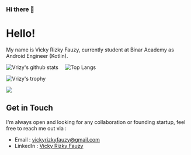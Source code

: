 ### Hi there 👋

# Hello!

My name is Vicky Rizky Fauzy, currently student at Binar Academy as Android Engineer (Kotlin).

![Vrizy's github stats](https://github-readme-stats.vercel.app/api?username=vrizy&show_icons=true&line_height=21&show_icons=true&theme=nord)
<span style="display:inline-block; width: 10px;"></span>
![Top Langs](https://github-readme-stats.vercel.app/api/top-langs/?username=vrizy&show_icons=true&layout=compact&theme=nord&count_private=truecount_private=true)

![Vrizy's trophy](https://github-profile-trophy.vercel.app/?username=vrizy&theme=nord&column=7&margin-w=10&margin-h=15)

<img src="https://github-readme-streak-stats.herokuapp.com/?user=vrizy&layout=compact&theme=nord"/>

<!-- ![Vrizy's blog](https://github-read-medium.vercel.app/latest?username=vrizy&limit=6&theme=nord) -->

## Get in Touch
I'm always open and looking for any collaboration or founding startup, feel free to reach me out via :
- Email : [vickyrizkyfauzy@gmail.com](mailto:alzaichsank@gmail.com)
- LinkedIn : [Vicky Rizky Fauzy](https://www.linkedin.com/in/vickyrizkyfauzy/)

